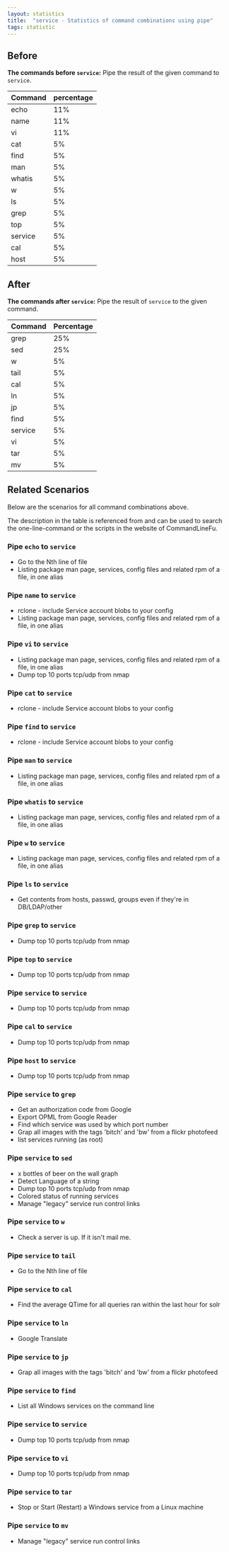 ```yaml
---
layout: statistics
title:  "service - Statistics of command combinations using pipe"
tags: statistic
---
```


## Before

__The commands before `service`:__ Pipe the result of the given command to `service`.

| Command | percentage |
|--------|--------|
| echo | 11% |
| name | 11% |
| vi | 11% |
| cat | 5% |
| find | 5% |
| man | 5% |
| whatis | 5% |
| w | 5% |
| ls | 5% |
| grep | 5% |
| top | 5% |
| service | 5% |
| cal | 5% |
| host | 5% |



## After

__The commands after `service`:__ Pipe the result of `service` to the given command.

| Command | Percentage | 
|-------|--------|
| grep | 25% |
| sed | 25% |
| w | 5% |
| tail | 5% |
| cal | 5% |
| ln | 5% |
| jp | 5% |
| find | 5% |
| service | 5% |
| vi | 5% |
| tar | 5% |
| mv | 5% |



## Related Scenarios

Below are the scenarios for all command combinations above.

The description in the table is referenced from and can be used to search the one-line-command or the scripts in the website of CommandLineFu.


### Pipe `echo` to `service`

- Go to the Nth line of file
- Listing package man page, services, config files and related rpm of a file, in one alias

            
### Pipe `name` to `service`

- rclone - include Service account blobs to your config
- Listing package man page, services, config files and related rpm of a file, in one alias

            
### Pipe `vi` to `service`

- Listing package man page, services, config files and related rpm of a file, in one alias
- Dump top 10 ports tcp/udp from nmap

            
### Pipe `cat` to `service`

- rclone - include Service account blobs to your config

            
### Pipe `find` to `service`

- rclone - include Service account blobs to your config

            
### Pipe `man` to `service`

- Listing package man page, services, config files and related rpm of a file, in one alias

            
### Pipe `whatis` to `service`

- Listing package man page, services, config files and related rpm of a file, in one alias

            
### Pipe `w` to `service`

- Listing package man page, services, config files and related rpm of a file, in one alias

            
### Pipe `ls` to `service`

- Get contents from hosts, passwd, groups even if they're in DB/LDAP/other

            
### Pipe `grep` to `service`

- Dump top 10 ports tcp/udp from nmap

            
### Pipe `top` to `service`

- Dump top 10 ports tcp/udp from nmap

            
### Pipe `service` to `service`

- Dump top 10 ports tcp/udp from nmap

            
### Pipe `cal` to `service`

- Dump top 10 ports tcp/udp from nmap

            
### Pipe `host` to `service`

- Dump top 10 ports tcp/udp from nmap

            


### Pipe `service` to `grep`

- Get an authorization code from Google
- Export OPML from Google Reader
- Find which service was used by which port number
- Grap all images with the tags 'bitch' and 'bw'  from a flickr photofeed
- list services running (as root)

            
### Pipe `service` to `sed`

- x bottles of beer on the wall graph
- Detect Language of a string
- Dump top 10 ports tcp/udp from nmap
- Colored status of running services
- Manage "legacy" service run control links

            
### Pipe `service` to `w`

- Check a server is up. If it isn't mail me.

            
### Pipe `service` to `tail`

- Go to the Nth line of file

            
### Pipe `service` to `cal`

- Find the average QTime for all queries ran within the last hour for solr

            
### Pipe `service` to `ln`

- Google Translate

            
### Pipe `service` to `jp`

- Grap all images with the tags 'bitch' and 'bw'  from a flickr photofeed

            
### Pipe `service` to `find`

- List all Windows services on the command line

            
### Pipe `service` to `service`

- Dump top 10 ports tcp/udp from nmap

            
### Pipe `service` to `vi`

- Dump top 10 ports tcp/udp from nmap

            
### Pipe `service` to `tar`

- Stop or Start (Restart) a Windows service from a Linux machine

            
### Pipe `service` to `mv`

- Manage "legacy" service run control links

            
